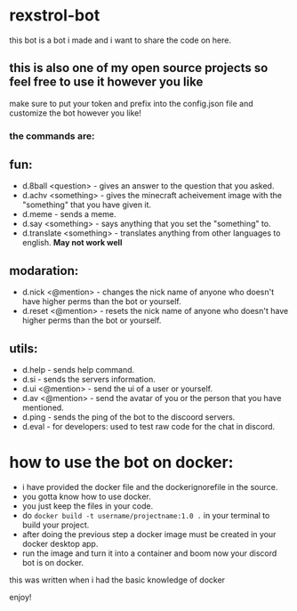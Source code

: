 # rexstrol-bot
this bot is a bot i made and i want to share the code on here.

## this is also one of my open source projects so feel free to use it however you like

make sure to put your token and prefix into the config.json file and customize the bot however you like!

### the commands are:

## fun:
- d.8ball \<question\> - gives an answer to the question that you asked.
- d.achv \<something\> - gives the minecraft acheivement image with the "something" that you have given it.
- d.meme - sends a meme.
- d.say \<something\> - says anything that you set the "something" to.
- d.translate \<something\> - translates anything from other languages to english. **May not work well**

## modaration:
- d.nick \<@mention\> - changes the nick name of anyone who doesn't have higher perms than the bot or yourself.
- d.reset \<@mention\> - resets the nick name of anyone who doesn't have higher perms than the bot or yourself.


## utils:
- d.help - sends help command.
- d.si - sends the servers information.
- d.ui \<@mention\> - send the ui of a user or yourself.
- d.av \<@mention\> - send the avatar of you or the person that you have mentioned.
- d.ping - sends the ping of the bot to the discoord servers.
- d.eval - for developers: used to test raw code for the chat in discord.

# how to use the bot on docker:
- i have provided the docker file and the dockerignorefile in the source.
- you gotta know how to use docker.
- you just keep the files in your code.
- do `docker build -t username/projectname:1.0 .` in your terminal to build your project.
- after doing the previous step a docker image must be created in your docker desktop app.
- run the image and turn it into a container and boom now your discord bot is on docker.

this was written when i had the basic knowledge of docker

enjoy!
